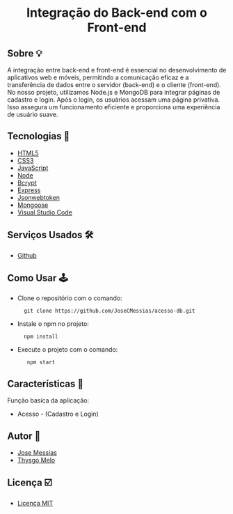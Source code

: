 <h1 align="center">
  <p>Integração do Back-end com o Front-end</p>
</h1>

## Sobre &#128161; 

A integração entre back-end e front-end é essencial no desenvolvimento de aplicativos web e móveis, permitindo a comunicação eficaz e a transferência de dados entre o servidor (back-end) e o cliente (front-end). No nosso projeto, utilizamos Node.js e MongoDB para integrar páginas de cadastro e login. Após o login, os usuários acessam uma página privativa. Isso assegura um funcionamento eficiente e proporciona uma experiência de usuário suave.

## Tecnologias &#128126;

- [HTML5](https://developer.mozilla.org/pt-BR/docs/Web/HTML)
- [CSS3](https://developer.mozilla.org/pt-BR/docs/Web/CSS)
- [JavaScript](https://developer.mozilla.org/pt-BR/docs/Web/JavaScript)
- [Node](https://nodejs.org/en/about)
- [Bcrypt](https://www.npmjs.com/package/bcrypt)
- [Express](https://expressjs.com/pt-br/)
- [Jsonwebtoken](https://www.npmjs.com/package/jsonwebtoken)
- [Mongoose](https://www.npmjs.com/package/mongoose)
- [Visual Studio Code](https://code.visualstudio.com)

## Serviços Usados &#128736;&#65039;

- [Github](https://github.com/)

## Como Usar 	&#128377;&#65039;

- Clone o repositório com o comando:
    ```
      git clone https://github.com/JoseCMessias/acesso-db.git
    ```
- Instale o npm no projeto:
     ```
       npm install
     ```
- Execute o projeto com o comando:
    ```
       npm start
     ```
    
## Características 		&#128221;

Função basica da aplicação:
- Acesso - (Cadastro e Login)

## Autor 	&#128101;

- [Jose Messias](https://github.com/JoseCMessias)
- [Thysgo Melo](https://github.com/DMthysgo)

## Licença  &#9745;&#65039;

- [Licença MIT]()
